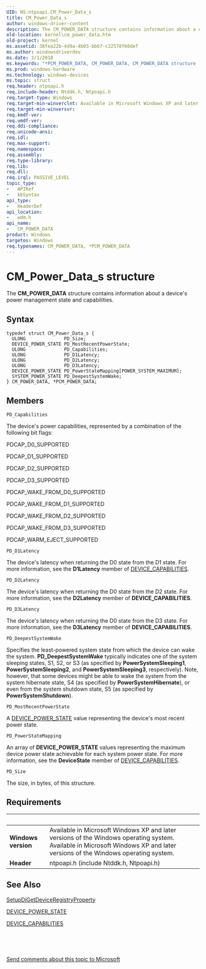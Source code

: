 ```yaml
---
UID: NS:ntpoapi.CM_Power_Data_s
title: CM_Power_Data_s
author: windows-driver-content
description: The CM_POWER_DATA structure contains information about a device's power management state and capabilities.
old-location: kernel\cm_power_data.htm
old-project: kernel
ms.assetid: 38fea22b-4d9a-4b03-bbb7-c22578f60def
ms.author: windowsdriverdev
ms.date: 3/1/2018
ms.keywords: "*PCM_POWER_DATA, CM_POWER_DATA, CM_POWER_DATA structure [Kernel-Mode Driver Architecture], CM_Power_Data_s, PCM_POWER_DATA, PCM_POWER_DATA structure pointer [Kernel-Mode Driver Architecture], kernel.cm_power_data, kstruct_a_da572af5-5cb2-41f4-be3d-f2c1b715e4d7.xml, wdm/CM_POWER_DATA, wdm/PCM_POWER_DATA"
ms.prod: windows-hardware
ms.technology: windows-devices
ms.topic: struct
req.header: ntpoapi.h
req.include-header: Ntddk.h, Ntpoapi.h
req.target-type: Windows
req.target-min-winverclnt: Available in Microsoft Windows XP and later versions of the Windows operating system.
req.target-min-winversvr: 
req.kmdf-ver: 
req.umdf-ver: 
req.ddi-compliance: 
req.unicode-ansi: 
req.idl: 
req.max-support: 
req.namespace: 
req.assembly: 
req.type-library: 
req.lib: 
req.dll: 
req.irql: PASSIVE_LEVEL
topic_type:
-	APIRef
-	kbSyntax
api_type:
-	HeaderDef
api_location:
-	wdm.h
api_name:
-	CM_POWER_DATA
product: Windows
targetos: Windows
req.typenames: CM_POWER_DATA, *PCM_POWER_DATA
---
```


# CM_Power_Data_s structure
The <b>CM_POWER_DATA</b> structure contains information about a device's power management state and capabilities.

## Syntax
````
typedef struct CM_Power_Data_s {
  ULONG              PD_Size;
  DEVICE_POWER_STATE PD_MostRecentPowerState;
  ULONG              PD_Capabilities;
  ULONG              PD_D1Latency;
  ULONG              PD_D2Latency;
  ULONG              PD_D3Latency;
  DEVICE_POWER_STATE PD_PowerStateMapping[POWER_SYSTEM_MAXIMUM];
  SYSTEM_POWER_STATE PD_DeepestSystemWake;
} CM_POWER_DATA, *PCM_POWER_DATA;
````

## Members


`PD_Capabilities`

The device's power capabilities, represented by a combination of the following bit flags:

PDCAP_D0_SUPPORTED

PDCAP_D1_SUPPORTED

PDCAP_D2_SUPPORTED

PDCAP_D3_SUPPORTED

PDCAP_WAKE_FROM_D0_SUPPORTED

PDCAP_WAKE_FROM_D1_SUPPORTED

PDCAP_WAKE_FROM_D2_SUPPORTED

PDCAP_WAKE_FROM_D3_SUPPORTED

PDCAP_WARM_EJECT_SUPPORTED

`PD_D1Latency`

The device's latency when returning the D0 state from the D1 state. For more information, see the <b>D1Latency</b> member of <a href="..\wdm\ns-wdm-_device_capabilities.md">DEVICE_CAPABILITIES</a>.

`PD_D2Latency`

The device's latency when returning the D0 state from the D2 state. For more information, see the <b>D2Latency</b> member of <b>DEVICE_CAPABILITIES</b>.

`PD_D3Latency`

The device's latency when returning the D0 state from the D3 state. For more information, see the <b>D3Latency</b> member of <b>DEVICE_CAPABILITIES</b>.

`PD_DeepestSystemWake`

Specifies the least-powered system state from which the device can wake the system. <b>PD_DeepestSystemWake</b> typically indicates one of the system sleeping states, S1, S2, or S3 (as specified by <b>PowerSystemSleeping1</b>, <b>PowerSystemSleeping2</b>, and <b>PowerSystemSleeping3</b>, respectively). Note, however, that some devices might be able to wake the system from the system hibernate state, S4 (as specified by <b>PowerSystemHibernate</b>), or even from the system shutdown state, S5 (as specified by <b>PowerSystemShutdown</b>).

`PD_MostRecentPowerState`

A <a href="..\wudfddi\ne-wudfddi-_device_power_state.md">DEVICE_POWER_STATE</a> value representing the device's most recent power state.

`PD_PowerStateMapping`

An array of <b>DEVICE_POWER_STATE</b> values representing the maximum device power state achievable for each system power state. For more information, see the <b>DeviceState</b> member of <a href="..\wdm\ns-wdm-_device_capabilities.md">DEVICE_CAPABILITIES</a>.

`PD_Size`

The size, in bytes, of this structure.


## Requirements
| &nbsp; | &nbsp; |
| ---- |:---- |
| **Windows version** | Available in Microsoft Windows XP and later versions of the Windows operating system. Available in Microsoft Windows XP and later versions of the Windows operating system. |
| **Header** | ntpoapi.h (include Ntddk.h, Ntpoapi.h) |

## See Also

<a href="https://msdn.microsoft.com/library/windows/hardware/ff551967">SetupDiGetDeviceRegistryProperty</a>



<a href="..\wudfddi\ne-wudfddi-_device_power_state.md">DEVICE_POWER_STATE</a>



<a href="..\wdm\ns-wdm-_device_capabilities.md">DEVICE_CAPABILITIES</a>



 

 

<a href="mailto:wsddocfb@microsoft.com?subject=Documentation%20feedback [kernel\kernel]:%20CM_POWER_DATA structure%20 RELEASE:%20(3/1/2018)&amp;body=%0A%0APRIVACY STATEMENT%0A%0AWe use your feedback to improve the documentation. We don't use your email address for any other purpose, and we'll remove your email address from our system after the issue that you're reporting is fixed. While we're working to fix this issue, we might send you an email message to ask for more info. Later, we might also send you an email message to let you know that we've addressed your feedback.%0A%0AFor more info about Microsoft's privacy policy, see http://privacy.microsoft.com/en-us/default.aspx." title="Send comments about this topic to Microsoft">Send comments about this topic to Microsoft</a>